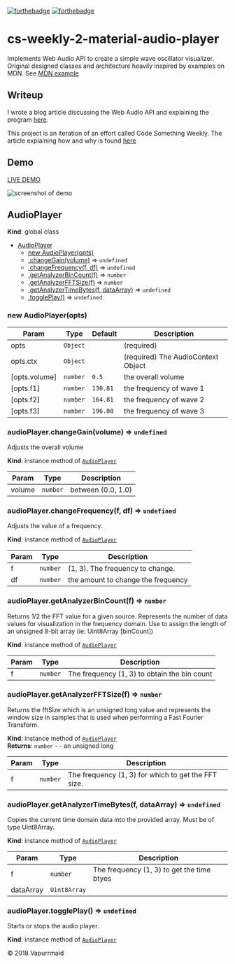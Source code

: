 [![forthebadge](https://forthebadge.com/images/badges/fuck-it-ship-it.svg)](https://forthebadge.com)
[![forthebadge](https://forthebadge.com/images/badges/built-with-love.svg)](https://forthebadge.com)
# cs-weekly-2-material-audio-player
Implements Web Audio API to create a simple wave oscillator visualizer. Original designed classes and architecture heavily inspired by examples on MDN.
See [MDN example](https://developer.mozilla.org/en-US/docs/Web/API/Web_Audio_API/Controlling_multiple_parameters_with_ConstantSourceNode)

## Writeup

I wrote a blog article discussing the Web Audio API and explaining
the program [here](https://medium.com/@vapurrmaid/c-s-weekly-2-material-wave-visualizer-and-the-web-audio-api-5a16c2af4d3b).

This project is an iteration of an effort called Code Something Weekly. The
article explaining how and why is found [here](https://medium.com/@vapurrmaid/code-something-weekly-how-and-why-44640d279ca1)

## Demo

[LIVE DEMO](https://vapurrmaid.github.io/cs-weekly-2-material-audio-player/)


![screenshot of demo](https://raw.githubusercontent.com/vapurrmaid/cs-weekly-2-material-audio-player/master/assets/demo.PNG)


<a name="AudioPlayer"></a>

## AudioPlayer
**Kind**: global class  

* [AudioPlayer](#AudioPlayer)
    * [new AudioPlayer(opts)](#new_AudioPlayer_new)
    * [.changeGain(volume)](#AudioPlayer+changeGain) ⇒ <code>undefined</code>
    * [.changeFrequency(f, df)](#AudioPlayer+changeFrequency) ⇒ <code>undefined</code>
    * [.getAnalyzerBinCount(f)](#AudioPlayer+getAnalyzerBinCount) ⇒ <code>number</code>
    * [.getAnalyzerFFTSize(f)](#AudioPlayer+getAnalyzerFFTSize) ⇒ <code>number</code>
    * [.getAnalyzerTimeBytes(f, dataArray)](#AudioPlayer+getAnalyzerTimeBytes) ⇒ <code>undefined</code>
    * [.togglePlay()](#AudioPlayer+togglePlay) ⇒ <code>undefined</code>

<a name="new_AudioPlayer_new"></a>

### new AudioPlayer(opts)

| Param | Type | Default | Description |
| --- | --- | --- | --- |
| opts | <code>Object</code> |  | (required) |
| opts.ctx | <code>Object</code> |  | (required) The AudioContext Object |
| [opts.volume] | <code>number</code> | <code>0.5</code> | the overall volume |
| [opts.f1] | <code>number</code> | <code>130.81</code> | the frequency of wave 1 |
| [opts.f2] | <code>number</code> | <code>164.81</code> | the frequency of wave 2 |
| [opts.f3] | <code>number</code> | <code>196.00</code> | the frequency of wave 3 |

<a name="AudioPlayer+changeGain"></a>

### audioPlayer.changeGain(volume) ⇒ <code>undefined</code>
Adjusts the overall volume

**Kind**: instance method of [<code>AudioPlayer</code>](#AudioPlayer)  

| Param | Type | Description |
| --- | --- | --- |
| volume | <code>number</code> | between (0.0, 1.0) |

<a name="AudioPlayer+changeFrequency"></a>

### audioPlayer.changeFrequency(f, df) ⇒ <code>undefined</code>
Adjusts the value of a frequency.

**Kind**: instance method of [<code>AudioPlayer</code>](#AudioPlayer)  

| Param | Type | Description |
| --- | --- | --- |
| f | <code>number</code> | (1, 3). The frequency to change. |
| df | <code>number</code> | the amount to change the frequency |

<a name="AudioPlayer+getAnalyzerBinCount"></a>

### audioPlayer.getAnalyzerBinCount(f) ⇒ <code>number</code>
Returns 1/2 the FFT value for a given source. Represents the number ofdata values for visualization in the frequency domain.Use to assign the length of an unsigned 8-bit array (ie: Uint8Array [binCount])

**Kind**: instance method of [<code>AudioPlayer</code>](#AudioPlayer)  

| Param | Type | Description |
| --- | --- | --- |
| f | <code>number</code> | The frequency (1, 3) to obtain the bin count |

<a name="AudioPlayer+getAnalyzerFFTSize"></a>

### audioPlayer.getAnalyzerFFTSize(f) ⇒ <code>number</code>
Returns the fftSize which is an unsigned long valueand represents the window size in samples that is usedwhen performing a Fast Fourier Transform.

**Kind**: instance method of [<code>AudioPlayer</code>](#AudioPlayer)  
**Returns**: <code>number</code> - - an unsigned long  

| Param | Type | Description |
| --- | --- | --- |
| f | <code>number</code> | The frequency (1, 3) for which to get the FFT size. |

<a name="AudioPlayer+getAnalyzerTimeBytes"></a>

### audioPlayer.getAnalyzerTimeBytes(f, dataArray) ⇒ <code>undefined</code>
Copies the current time domain data into theprovided array. Must be of type Uint8Array.

**Kind**: instance method of [<code>AudioPlayer</code>](#AudioPlayer)  

| Param | Type | Description |
| --- | --- | --- |
| f | <code>number</code> | The frequency (1, 3) to get the time btyes |
| dataArray | <code>Uint8Array</code> |  |

<a name="AudioPlayer+togglePlay"></a>

### audioPlayer.togglePlay() ⇒ <code>undefined</code>
Starts or stops the audio player.

**Kind**: instance method of [<code>AudioPlayer</code>](#AudioPlayer)  

&copy; 2018 Vapurrmaid

